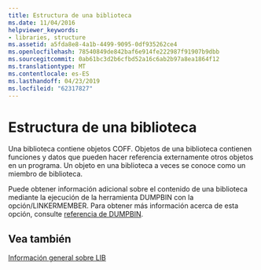 ```yaml
---
title: Estructura de una biblioteca
ms.date: 11/04/2016
helpviewer_keywords:
- libraries, structure
ms.assetid: a5fda8e8-4a1b-4499-9095-0df935262ce4
ms.openlocfilehash: 78540849de842baf6e914fe222987f91907b9dbb
ms.sourcegitcommit: 0ab61bc3d2b6cfbd52a16c6ab2b97a8ea1864f12
ms.translationtype: MT
ms.contentlocale: es-ES
ms.lasthandoff: 04/23/2019
ms.locfileid: "62317827"
---
```

# <a name="structure-of-a-library"></a>Estructura de una biblioteca

Una biblioteca contiene objetos COFF. Objetos de una biblioteca contienen funciones y datos que pueden hacer referencia externamente otros objetos en un programa. Un objeto en una biblioteca a veces se conoce como un miembro de biblioteca.

Puede obtener información adicional sobre el contenido de una biblioteca mediante la ejecución de la herramienta DUMPBIN con la opción/LINKERMEMBER. Para obtener más información acerca de esta opción, consulte [referencia de DUMPBIN](dumpbin-reference.md).

## <a name="see-also"></a>Vea también

[Información general sobre LIB](overview-of-lib.md)
